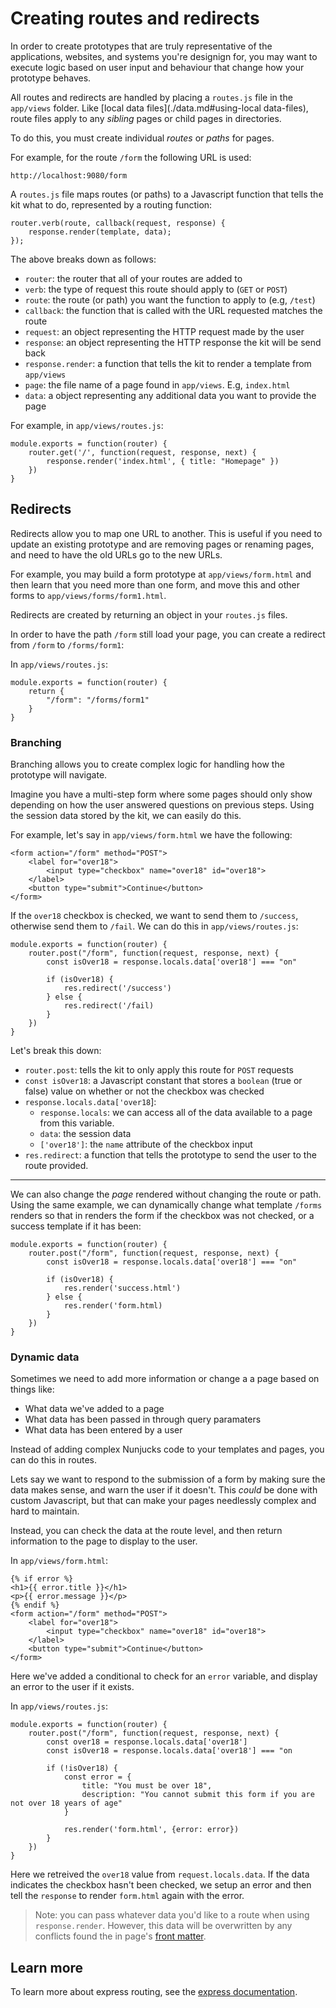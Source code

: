 # Creating routes and redirects

In order to create prototypes that are truly representative of the applications, websites, and systems you're designign for, you may want to execute logic based on user input and behaviour that change how your prototype behaves.

All routes and redirects are handled by placing a `routes.js` file in the `app/views` folder. Like [local data files](./data.md#using-local data-files), route files apply to any _sibling_ pages or child pages in directories.

To do this, you must create individual _routes_ or _paths_ for pages.

For example, for the route `/form` the following URL is used:

```
http://localhost:9080/form
```

A `routes.js` file maps routes (or paths) to a Javascript function that tells the kit what to do, represented by a routing function:

```
router.verb(route, callback(request, response) {
    response.render(template, data);
});
```

The above breaks down as follows:

- `router`: the router that all of your routes are added to
- `verb`: the type of request this route should apply to (`GET` or `POST`)
- `route`: the route (or path) you want the function to apply to (e.g, `/test`)
- `callback`: the function that is called with the URL requested matches the route
- `request`: an object representing the HTTP request made by the user
- `response`: an object representing the HTTP response the kit will be send back
- `response.render`: a function that tells the kit to render a template from `app/views`
- `page`: the file name of a page found in `app/views`. E.g, `index.html`
- `data`: a object representing any additional data you want to provide the page

For example, in `app/views/routes.js`:

```
module.exports = function(router) {
    router.get('/', function(request, response, next) {
        response.render('index.html', { title: "Homepage" })
    })
}
```

## Redirects

Redirects allow you to map one URL to another. This is useful if you need to update an existing prototype and are removing pages or renaming pages, and need to have the old URLs go to the new URLs.

For example, you may build a form prototype at `app/views/form.html` and then learn that you need more than one form, and move this and other forms to `app/views/forms/form1.html`.

Redirects are created by returning an object in your `routes.js` files.

In order to have the path `/form` still load your page, you can create a redirect from `/form` to `/forms/form1`:

In `app/views/routes.js`:

```
module.exports = function(router) {
    return {
        "/form": "/forms/form1"
    }
}
```

### Branching

Branching allows you to create complex logic for handling how the prototype will navigate.

Imagine you have a multi-step form where some pages should only show depending on how the user answered questions on previous steps. Using the session data stored by the kit, we can easily do this.

For example, let's say in `app/views/form.html` we have the following:

```
<form action="/form" method="POST">
    <label for="over18">
        <input type="checkbox" name="over18" id="over18">
    </label>
    <button type="submit">Continue</button>
</form>
```

If the `over18` checkbox is checked, we want to send them to `/success`, otherwise send them to `/fail`. We can do this in `app/views/routes.js`:

```
module.exports = function(router) {
    router.post("/form", function(request, response, next) {
        const isOver18 = response.locals.data['over18'] === "on"

        if (isOver18) {
            res.redirect('/success')
        } else {
            res.redirect('/fail)
        }
    })
}
```

Let's break this down:

- `router.post`: tells the kit to only apply this route for `POST` requests
- `const isOver18`: a Javascript constant that stores a `boolean` (true or false) value on whether or not the checkbox was checked
- `response.locals.data['over18`]:
  - `response.locals`: we can access all of the data available to a page from this variable.
  - `data`: the session data
  - `['over18']`: the `name` attribute of the checkbox input
- `res.redirect`: a function that tells the prototype to send the user to the route provided.

---

We can also change the _page_ rendered without changing the route or path. Using the same example, we can dynamically change what template `/forms` renders so that in renders the form if the checkbox was not checked, or a success template if it has been:

```
module.exports = function(router) {
    router.post("/form", function(request, response, next) {
        const isOver18 = response.locals.data['over18'] === "on"

        if (isOver18) {
            res.render('success.html')
        } else {
            res.render('form.html)
        }
    })
}
```

### Dynamic data

Sometimes we need to add more information or change a a page based on things like:

- What data we've added to a page
- What data has been passed in through query paramaters
- What data has been entered by a user

Instead of adding complex Nunjucks code to your templates and pages, you can do this in routes.

Lets say we want to respond to the submission of a form by making sure the data makes sense, and warn the user if it doesn't. This _could_ be done with custom Javascript, but that can make your pages needlessly complex and hard to maintain.

Instead, you can check the data at the route level, and then return information to the page to display to the user.

In `app/views/form.html`:

```
{% if error %}
<h1>{{ error.title }}</h1>
<p>{{ error.message }}</p>
{% endif %}
<form action="/form" method="POST">
    <label for="over18">
        <input type="checkbox" name="over18" id="over18">
    </label>
    <button type="submit">Continue</button>
</form>
```

Here we've added a conditional to check for an `error` variable, and display an error to the user if it exists.

In `app/views/routes.js`:

```
module.exports = function(router) {
    router.post("/form", function(request, response, next) {
        const over18 = response.locals.data['over18']
        const isOver18 = response.locals.data['over18'] === "on

        if (!isOver18) {
            const error = {
                title: "You must be over 18",
                description: "You cannot submit this form if you are not over 18 years of age"
            }

            res.render('form.html', {error: error})
        }
    })
}
```

Here we retreived the `over18` value from `request.locals.data`. If the data indicates the checkbox hasn't been checked, we setup an error and then tell the `response` to render `form.html` again with the error.

> Note: you can pass whatever data you'd like to a route when using `response.render`. However, this data will be overwritten by any conflicts found the in page's [front matter](./data.md#using-front-matter).

## Learn more
To learn more about express routing, see the [express documentation](http://expressjs.com/4x/api.html#app.VERB).